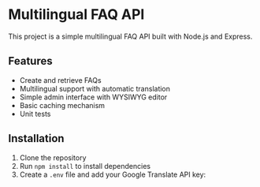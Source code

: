 # Multilingual FAQ API

This project is a simple multilingual FAQ API built with Node.js and Express.

## Features

- Create and retrieve FAQs
- Multilingual support with automatic translation
- Simple admin interface with WYSIWYG editor
- Basic caching mechanism
- Unit tests

## Installation

1. Clone the repository
2. Run `npm install` to install dependencies
3. Create a `.env` file and add your Google Translate API key:
